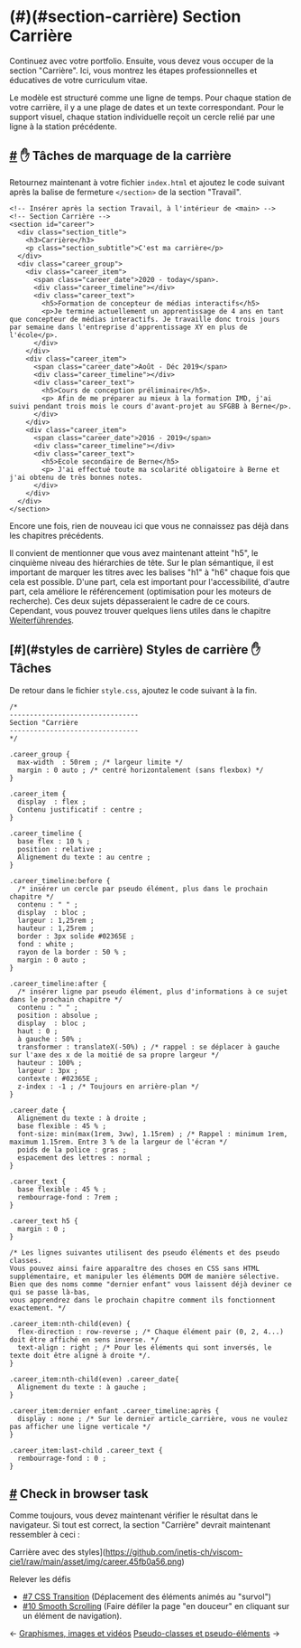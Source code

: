(#)(#section-carrière) Section Carrière
===================================

Continuez avec votre portfolio. Ensuite, vous devez vous occuper de la section "Carrière". Ici, vous montrez les étapes professionnelles et éducatives de votre curriculum vitae.

Le modèle est structuré comme une ligne de temps. Pour chaque station de votre carrière, il y a une plage de dates et un texte correspondant. Pour le support visuel, chaque station individuelle reçoit un cercle relié par une ligne à la station précédente.

[#](#carrière-marquage) :hand: Tâches de marquage de la carrière
-----------------------------------------

Retournez maintenant à votre fichier `index.html` et ajoutez le code suivant après la balise de fermeture `</section>` de la section "Travail".

    <!-- Insérer après la section Travail, à l'intérieur de <main> -->
    <!-- Section Carrière -->
    <section id="career">
      <div class="section_title">
        <h3>Carrière</h3>
        <p class="section_subtitle">C'est ma carrière</p>
      </div>
      <div class="career_group">
        <div class="career_item">
          <span class="career_date">2020 - today</span>.
          <div class="career_timeline"></div>
          <div class="career_text">
            <h5>Formation de concepteur de médias interactifs</h5>
            <p>Je termine actuellement un apprentissage de 4 ans en tant que concepteur de médias interactifs. Je travaille donc trois jours par semaine dans l'entreprise d'apprentissage XY en plus de l'école</p>.
          </div>
        </div>
        <div class="career_item">
          <span class="career_date">Août - Déc 2019</span>
          <div class="career_timeline"></div>
          <div class="career_text">
            <h5>Cours de conception préliminaire</h5>.
            <p> Afin de me préparer au mieux à la formation IMD, j'ai suivi pendant trois mois le cours d'avant-projet au SFGBB à Berne</p>.
          </div>
        </div>
        <div class="career_item">
          <span class="career_date">2016 - 2019</span>
          <div class="career_timeline"></div>
          <div class="career_text">
            <h5>Ecole secondaire de Berne</h5>
            <p> J'ai effectué toute ma scolarité obligatoire à Berne et j'ai obtenu de très bonnes notes.
          </div>
        </div>
      </div>
    </section>
    

Encore une fois, rien de nouveau ici que vous ne connaissez pas déjà dans les chapitres précédents.

Il convient de mentionner que vous avez maintenant atteint "h5", le cinquième niveau des hiérarchies de tête. Sur le plan sémantique, il est important de marquer les titres avec les balises "h1" à "h6" chaque fois que cela est possible. D'une part, cela est important pour l'accessibilité, d'autre part, cela améliore le référencement (optimisation pour les moteurs de recherche). Ces deux sujets dépasseraient le cadre de ce cours. Cependant, vous pouvez trouver quelques liens utiles dans le chapitre [Weiterführendes](/guide/28_ende_weiterfuehrendes).

[#](#styles de carrière) Styles de carrière :hand: Tâches
-----------------------------------------

De retour dans le fichier `style.css`, ajoutez le code suivant à la fin.

    /* 
    --------------------------------
    Section "Carrière
    --------------------------------
    */
    
    .career_group {
      max-width  : 50rem ; /* largeur limite */
      margin : 0 auto ; /* centré horizontalement (sans flexbox) */
    }
    
    .career_item {
      display  : flex ;
      Contenu justificatif : centre ;
    }
    
    .career_timeline {
      base flex : 10 % ;
      position : relative ;
      Alignement du texte : au centre ;
    }
    
    .career_timeline:before {
      /* insérer un cercle par pseudo élément, plus dans le prochain chapitre */
      contenu : " " ;
      display  : bloc ;
      largeur : 1,25rem ;
      hauteur : 1,25rem ;
      border : 3px solide #02365E ;
      fond : white ;
      rayon de la border : 50 % ;
      margin : 0 auto ;
    }
    
    .career_timeline:after {
      /* insérer ligne par pseudo élément, plus d'informations à ce sujet dans le prochain chapitre */
      contenu : " " ;
      position : absolue ;
      display  : bloc ;
      haut : 0 ;
      à gauche : 50% ;
      transformer : translateX(-50%) ; /* rappel : se déplacer à gauche sur l'axe des x de la moitié de sa propre largeur */
      hauteur : 100% ;
      largeur : 3px ;
      contexte : #02365E ;
      z-index : -1 ; /* Toujours en arrière-plan */
    }
    
    .career_date {
      Alignement du texte : à droite ;
      base flexible : 45 % ;
      font-size: min(max(1rem, 3vw), 1.15rem) ; /* Rappel : minimum 1rem, maximum 1.15rem. Entre 3 % de la largeur de l'écran */
      poids de la police : gras ;
      espacement des lettres : normal ;
    }
    
    .career_text {
      base flexible : 45 % ;
      rembourrage-fond : 7rem ;
    }
    
    .career_text h5 {
      margin : 0 ;
    }
    
    /* Les lignes suivantes utilisent des pseudo éléments et des pseudo classes. 
    Vous pouvez ainsi faire apparaître des choses en CSS sans HTML supplémentaire, et manipuler les éléments DOM de manière sélective.
    Bien que des noms comme "dernier enfant" vous laissent déjà deviner ce qui se passe là-bas, 
    vous apprendrez dans le prochain chapitre comment ils fonctionnent exactement. */
    
    .career_item:nth-child(even) {
      flex-direction : row-reverse ; /* Chaque élément pair (0, 2, 4...) doit être affiché en sens inverse. */
      text-align : right ; /* Pour les éléments qui sont inversés, le texte doit être aligné à droite */.
    }
    
    .career_item:nth-child(even) .career_date{
      Alignement du texte : à gauche ;
    }
    
    .career_item:dernier enfant .career_timeline:après {
      display : none ; /* Sur le dernier article_carrière, vous ne voulez pas afficher une ligne verticale */
    }
    
    .career_item:last-child .career_text {
      rembourrage-fond : 0 ;
    }
    

[#](#check-in-browser) Check in browser task
---------------------------------------------------------

Comme toujours, vous devez maintenant vérifier le résultat dans le navigateur. Si tout est correct, la section "Carrière" devrait maintenant ressembler à ceci :

Carrière avec des styles](https://github.com/inetis-ch/viscom-cie1/raw/main/asset/img/career.45fb0a56.png)

Relever les défis

* [#7 CSS Transition](/challenges/#_7-css-transition) (Déplacement des éléments animés au "survol")
* [#10 Smooth Scrolling](/challenges/#_10-smooth-scrolling) (Faire défiler la page "en douceur" en cliquant sur un élément de navigation).

← [Graphismes, images et vidéos](/guide/15_graphics_images_videos/) [Pseudo-classes et pseudo-éléments](/guide/17_pseudo-classes_pseudo-éléments/) →
